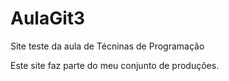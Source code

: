 # AulaGit3
Site teste da aula de Técninas de Programação

Este site faz parte do meu conjunto de produções.

